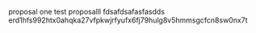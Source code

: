 proposal one
test proposalll
fdsafdsafasfasdds
erd1hfs992htx0ahqka27vfpkwjrfyufx6fj79hulg8v5hmmsgcfcn8sw0nx7t
